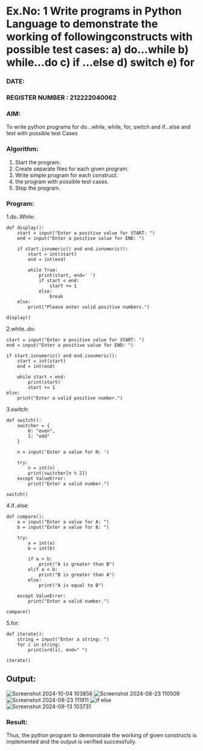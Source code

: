 # Ex.No: 1 Write programs in Python Language to demonstrate the working of followingconstructs with possible test cases: a) do…while b) while…do c) if …else d) switch e) for 

### DATE:                                                                            
### REGISTER NUMBER : 212222040062

### AIM:  
To write python programs for do…while, while, for, switch and if…else and test with possible test 
Cases 

### Algorithm:
1. Start the program.
2. Create separate files for each given program.
3. Write simple program for each construct.
4.  the program with possible test cases.
5. Stop the program.
### Program:
1.do..While:
```
def display():
    start = input("Enter a positive value for START: ")
    end = input("Enter a positive value for END: ")
    
    if start.isnumeric() and end.isnumeric():
        start = int(start)
        end = int(end)
        
        while True:
            print(start, end=' ')
            if start < end:
                start += 1
            else:
                break
    else:
        print("Please enter valid positive numbers.")

display()
```
2.while..do:
```
start = input("Enter a positive value for START: ")
end = input("Enter a positive value for END: ")

if start.isnumeric() and end.isnumeric():
    start = int(start)
    end = int(end)
    
    while start < end:
        print(start)
        start += 1
else:
    print("Enter a valid positive number.")
```
3.switch:
```
def switch():
    switcher = {
        0: "even",
        1: "odd"
    }
    
    n = input('Enter a value for N: ')
    
    try:
        n = int(n)
        print(switcher[n % 2])
    except ValueError:
        print("Enter a valid number.")

switch()
```
4.if..else:
```
def compare():
    a = input("Enter a value for A: ")
    b = input("Enter a value for B: ")
    
    try:
        a = int(a)
        b = int(b)
        
        if a > b:
            print("A is greater than B")
        elif a < b:
            print("B is greater than A")
        else:
            print("A is equal to B")
    
    except ValueError:
        print("Enter a valid number.")
        
compare()
```
5.for:
```
def iterate():
    string = input("Enter a string: ")
    for i in string:
        print(ord(i), end=" ")

iterate()
```

## Output:
![Screenshot 2024-10-04 103856](https://github.com/user-attachments/assets/51f0569f-5192-4576-ac75-53aada0f8172)
![Screenshot 2024-08-23 110509](https://github.com/user-attachments/assets/afbe97be-2f79-4e26-9ca8-41e4d2bf0412)
![Screenshot 2024-08-23 111911](https://github.com/user-attachments/assets/388a5ef5-4e65-469d-a37d-838d7843004f)
![if else](https://github.com/user-attachments/assets/270b2466-9cb1-48cc-b230-4fb8a40effd9)
![Screenshot 2024-09-13 103731](https://github.com/user-attachments/assets/2dee3885-ff2a-4aa2-827f-8c34242ab4ec)


### Result:
Thus, the python program to demonstrate the working of given constructs is implemented and the output is verified successfully.


